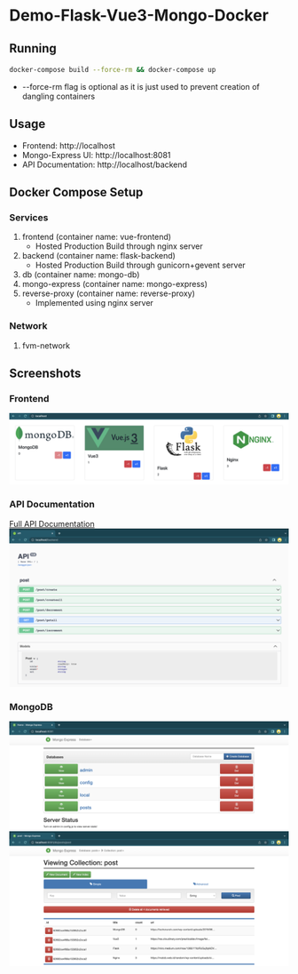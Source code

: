 # Demo-Flask-Vue3-Mongo-Docker

## Running

```sh
docker-compose build --force-rm && docker-compose up
```

- --force-rm flag is optional as it is just used to prevent creation of dangling containers

## Usage

- Frontend: http://localhost
- Mongo-Express UI: http://localhost:8081
- API Documentation: http://localhost/backend

## Docker Compose Setup

### Services

1. frontend (container name: vue-frontend)
    - Hosted Production Build through nginx server
2. backend (container name: flask-backend)
    - Hosted Production Build through gunicorn+gevent server
3. db (container name: mongo-db)
4. mongo-express (container name: mongo-express)
5. reverse-proxy (container name: reverse-proxy)
    - Implemented using nginx server

### Network

1. fvm-network

## Screenshots

### Frontend

![Frontend](./screenshots/Frontend.png)

### API Documentation

[Full API Documentation](./backend/README.md)
![API Documentation](./screenshots/API%20Documentation.png)

### MongoDB

![Home](./screenshots/Mongo%20Express%20Home.png)
![Collection](./screenshots/Mongo%20Express%20Posts%20Collection.png)
